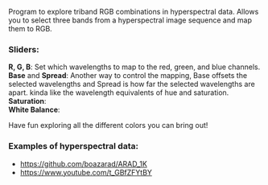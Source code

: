Program to explore triband RGB combinations in hyperspectral data.
Allows you to select three bands from a hyperspectral image sequence and map them to RGB.

### Sliders:
**R, G, B**: Set which wavelengths to map to the red, green, and blue channels.  
**Base** and **Spread**: Another way to control the mapping, Base offsets the selected wavelengths and Spread is how far the selected wavelengths are apart. kinda like the wavelength equivalents of hue and saturation.  
**Saturation**:   
**White Balance**: 

Have fun exploring all the different colors you can bring out!

### Examples of hyperspectral data: 
- https://github.com/boazarad/ARAD_1K
- https://www.youtube.com/t_GBfZFYtBY
